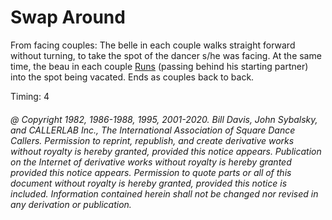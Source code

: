
# Swap Around

From facing couples: The belle in each couple walks straight forward without turning,
to take the spot of the dancer s/he was facing. At the same time, the beau in each couple
[Runs](../b2/run.md) (passing behind his starting partner) 
into the spot being vacated. Ends as couples back to back.

Timing: 4

###### @ Copyright 1982, 1986-1988, 1995, 2001-2020. Bill Davis, John Sybalsky, and CALLERLAB Inc., The International Association of Square Dance Callers. Permission to reprint, republish, and create derivative works without royalty is hereby granted, provided this notice appears. Publication on the Internet of derivative works without royalty is hereby granted provided this notice appears. Permission to quote parts or all of this document without royalty is hereby granted, provided this notice is included. Information contained herein shall not be changed nor revised in any derivation or publication.
